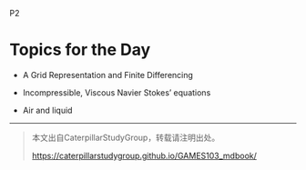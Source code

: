 P2  
# Topics for the Day   


 - A Grid Representation and Finite Differencing  

 - Incompressible, Viscous Navier Stokes’ equations  

 

 - Air and liquid  
 
 
---------------------------------------
> 本文出自CaterpillarStudyGroup，转载请注明出处。
>
> https://caterpillarstudygroup.github.io/GAMES103_mdbook/